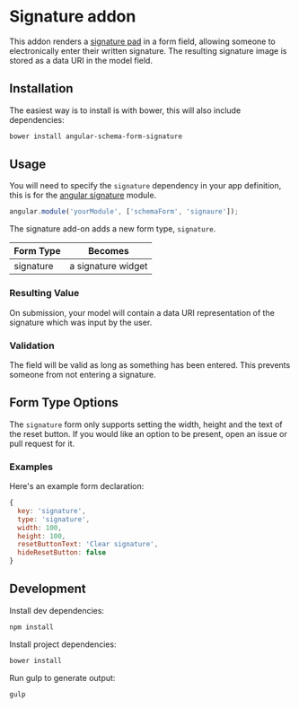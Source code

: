 Signature addon
===============

This addon renders a [signature pad](https://github.com/szimek/signature_pad)
in a form field, allowing someone to electronically enter their written
signature. The resulting signature image is stored as a data URI in the model
field.


Installation
------------

The easiest way is to install is with bower, this will also include dependencies:
```bash
bower install angular-schema-form-signature
```

Usage
-----
You will need to specify the `signature` dependency in your app definition, this
is for the [angular signature](https://github.com/legalthings/angular-signature)
module.

```js
angular.module('yourModule', ['schemaForm', 'signaure']);
```

The signature add-on adds a new form type, `signature`.

|   Form Type    |       Becomes       |
|:---------------|:-------------------:|
|   signature    |  a signature widget |

### Resulting Value

On submission, your model will contain a data URI representation of the signature
which was input by the user.

### Validation

The field will be valid as long as something has been entered. This prevents
someone from not entering a signature.

Form Type Options
-----------------
The `signature` form only supports setting the width, height and the text of the reset button.
If you would like an option to be present, open an issue or pull request for it.

### Examples

Here's an example form declaration:

```javascript
{
  key: 'signature',
  type: 'signature',
  width: 100,
  height: 100,
  resetButtonText: 'Clear signature',
  hideResetButton: false
}
```

Development
-----------
Install dev dependencies:
```bash
npm install
```

Install project dependencies:
```bash
bower install
```

Run gulp to generate output:
```bash
gulp
```
